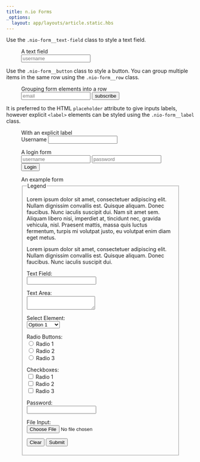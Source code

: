```yaml
---
title: n.io Forms
_options:
  layout: app/layouts/article.static.hbs
---
```


Use the `.nio-form__text-field` class to style a text field.

<figure class="examples">
  <figcaption>A text field</figcaption>
  <input type="text" placeholder="username" class="nio-form__text-field" />
</figure>

Use the `.nio-form__button` class to style a button. You can group multiple items in the same row using the `.nio-form__row` class.

<figure class="examples">
  <figcaption>Grouping form elements into a row</figcaption>
  <div class="nio-form__row">
    <input type="text" placeholder="email" class="nio-form__text-field" />
    <button class="nio-form__button" type="button">subscribe</button>
  </div>
</figure>

It is preferred to the HTML `placeholder` attribute to give inputs labels, however explicit `<label>` elements can be styled using the `.nio-form__label` class.

<figure class="examples">
  <figcaption>With an explicit label</figcaption>
  <label class="nio-form__label" for="text_field">Username</label>
  <input type="text" id="text_field" class="nio-form__text-field" />
</figure>

<figure class="examples">
  <figcaption>A login form</figcaption>
  <input type="text" id="username" placeholder="username" class="nio-form__text-field" />
  <input type="text" id="password" placeholder="password" class="nio-form__text-field" />
  <button type="button" id="text_field" class="nio-form__button">Login</button>
</figure>

<figure class="examples">
<figcaption>An example form</figcaption>

<fieldset>
<legend>Legend</legend>

<p>Lorem ipsum dolor sit amet, consectetuer adipiscing elit. Nullam dignissim convallis est. Quisque aliquam. Donec faucibus. Nunc iaculis suscipit dui. Nam sit amet sem. Aliquam libero nisi, imperdiet at, tincidunt nec, gravida vehicula, nisl. Praesent mattis, massa quis luctus fermentum, turpis mi volutpat justo, eu volutpat enim diam eget metus.</p>

<form>

  <p>Lorem ipsum dolor sit amet, consectetuer adipiscing elit. Nullam dignissim convallis est. Quisque aliquam. Donec faucibus. Nunc iaculis suscipit dui.</p>

  <p><label for="text_field">Text Field:</label><br />
  <input type="text" id="text_field" /></p>

  <p><label for="text_area">Text Area:</label><br />
  <textarea id="text_area"></textarea></p>

  <p><label for="select_element">Select Element:</label><br />
    <select name="select_element">
    <optgroup label="Option Group 1">
      <option value="1">Option 1</option>
      <option value="2">Option 2</option>
      <option value="3">Option 3</option>
    </optgroup>
    <optgroup label="Option Group 2">
      <option value="1">Option 1</option>
      <option value="2">Option 2</option>
      <option value="3">Option 3</option>
    </optgroup>
  </select></p>

  <p><label for="radio_buttons">Radio Buttons:</label><br />
      <input type="radio" class="radio" name="radio_button" value="radio_1" /> Radio 1<br/>
      <input type="radio" class="radio" name="radio_button" value="radio_2" /> Radio 2<br/>
      <input type="radio" class="radio" name="radio_button" value="radio_3" /> Radio 3<br/>
  </p>

  <p><label for="checkboxes">Checkboxes:</label><br />
    <input type="checkbox" class="checkbox" name="checkboxes" value="check_1" /> Radio 1<br/>
      <input type="checkbox" class="checkbox" name="checkboxes" value="check_2" /> Radio 2<br/>
      <input type="checkbox" class="checkbox" name="checkboxes" value="check_3" /> Radio 3<br/>
  </p>

  <p><label for="password">Password:</label><br />
    <input type="password" class="password" name="password" />
  </p>

  <p><label for="file">File Input:</label><br />
    <input type="file" class="file" name="file" />
  </p>

  <p><input class="button" type="reset" value="Clear" /> <input class="button" type="submit" value="Submit" />
  </p>
</form>

</fieldset>
</figure>
